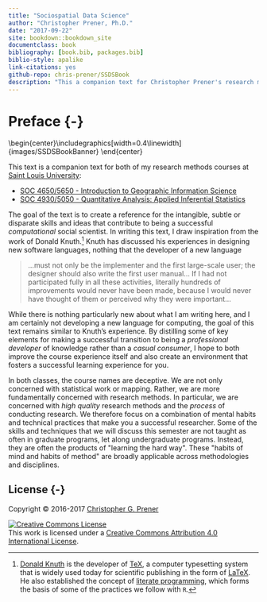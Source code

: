 ```yaml
--- 
title: "Sociospatial Data Science"
author: "Christopher Prener, Ph.D."
date: "2017-09-22"
site: bookdown::bookdown_site
documentclass: book
bibliography: [book.bib, packages.bib]
biblio-style: apalike
link-citations: yes
github-repo: chris-prener/SSDSBook
description: "This a companion text for Christopher Prener's research methods courses at Saint Louis University."
---
```


# Preface {-}


\begin{center}\includegraphics[width=0.4\linewidth]{images/SSDSBookBanner} \end{center}

This text is a companion text for both of my research methods courses at [Saint Louis University](https://slu.edu):

* [SOC 4650/5650 - Introduction to Geographic Information Science](https://slu-soc5650.github.io)
* [SOC 4930/5050 - Quantitative Analysis: Applied Inferential Statistics](https://slu-soc5050.github.io)

The goal of the text is to create a reference for the intangible, subtle or disparate skills and ideas that contribute to being a successful *computational* social scientist. In writing this text, I draw inspiration from the work of Donald Knuth.[^1] Knuth has discussed his experiences in designing new software languages, nothing that the developer of a new language

> …must not only be the implementer and the first large-scale user; the designer should also write the first user manual… If I had not participated fully in all these activities, literally hundreds of improvements would never have been made, because I would never have thought of them or perceived why they were important…

While there is nothing particularly new about what I am writing here, and I am certainly not developing a new language for computing, the goal of this text remains similar to Knuth’s experience. By distilling some of key elements for making a successful transition to being a *professional developer* of knowledge rather than a *casual consumer*, I hope to both improve the course experience itself and also create an environment that fosters a successful learning experience for you.

In both classes, the course names are deceptive. We are not only concerned with statistical work or mapping. Rather, we are more fundamentally concerned with research methods. In particular, we are concerned with *high quality* research methods and the *process* of conducting research. We therefore focus on a combination of mental habits and technical practices that make you a successful researcher. Some of the skills and techniques that we will discuss this semester are not taught as often in graduate programs, let along undergraduate programs. Instead, they are often the products of "learning the hard way". These "habits of mind and habits of method" are broadly applicable across methodologies and disciplines.

[^1]: [Donald Knuth](https://en.wikipedia.org/wiki/Donald_Knuth) is the developer of [TeX](https://en.wikipedia.org/wiki/TeX), a computer typesetting system that is widely used today for scientific publishing in the form of [LaTeX](https://en.wikipedia.org/wiki/LaTeX). He also established the concept of [literate programming](https://en.wikipedia.org/wiki/Literate_programming), which forms the basis of some of the practices we follow with `R`.  

## License {-}
Copyright © 2016-2017 [Christopher G. Prener](https://chris-prener.github.io)

<a rel="license" href="http://creativecommons.org/licenses/by/4.0/"><img alt="Creative Commons License" style="border-width:0" src="https://i.creativecommons.org/l/by/4.0/88x31.png" /></a><br />This work is licensed under a <a rel="license" href="http://creativecommons.org/licenses/by/4.0/">Creative Commons Attribution 4.0 International License</a>.


